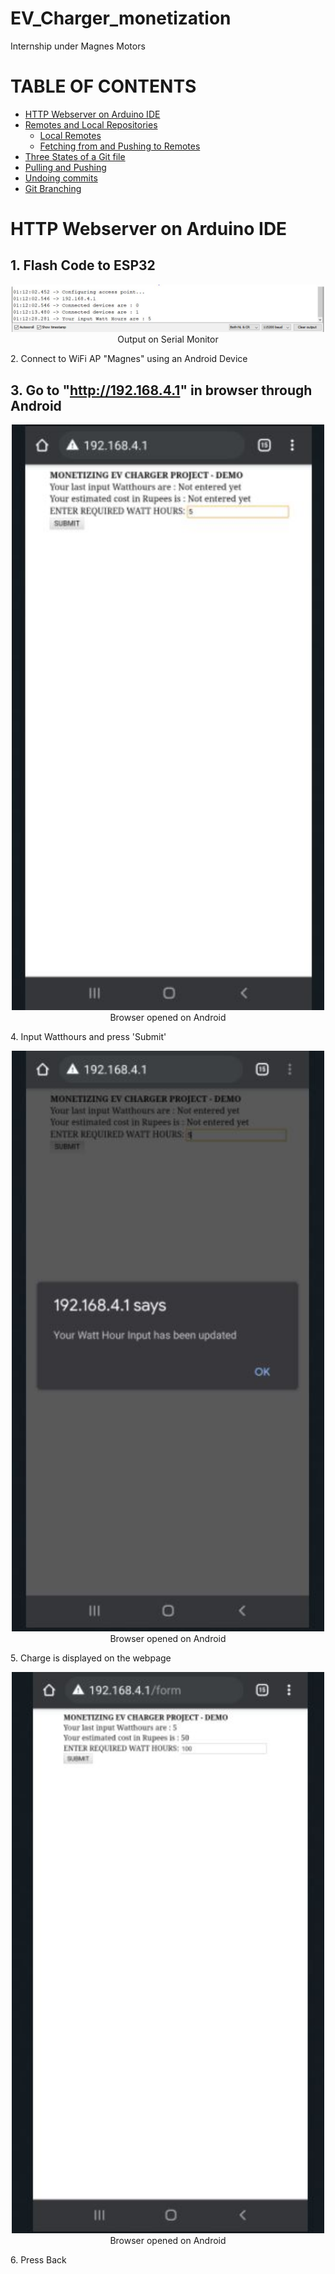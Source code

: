 # EV_Charger_monetization
Internship under Magnes Motors

# TABLE OF CONTENTS
- [HTTP Webserver on Arduino IDE](#http-webserver-on-arduino-ide)
- [Remotes and Local Repositories](#remote-repositories)
  - [Local Remotes](#adding-your-local-repository-as-a-remote)
  - [Fetching from and Pushing to Remotes](#fetching-and-pushing)
- [Three States of a Git file](#states-of-a-git-file)
- [Pulling and Pushing](#git-pull-and-git-push)
- [Undoing commits](#undoing-commits)
- [Git Branching](#git-branching)



# HTTP Webserver on Arduino IDE

## 1. Flash Code to ESP32

<p align="center">
  <img src="./assets/1.serial_monitor.JPG" width="500"/>
   Output on Serial Monitor
</p
  
## 2. Connect to WiFi AP "Magnes" using an Android Device

## 3. Go to "http://192.168.4.1" in browser through Android

<p align="center">
  <img src="./assets/1.page_1_mobile.JPG" width="500"/>
   Browser opened on Android
</p
  
## 4. Input Watthours and press 'Submit'

<p align="center">
  <img src="./assets/1.page_2_mobile.JPG" width="500"/>
   Browser opened on Android
</p

## 5. Charge is displayed on the webpage

<p align="center">
  <img src="./assets/1.page_3_mobile.JPG" width="500"/>
   Browser opened on Android
</p
  
## 6. Press Back

